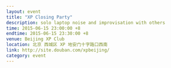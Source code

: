 ```yaml
---
layout: event
title: "XP Closing Party"
description: solo laptop noise and improvisation with others
time: 2015-06-15 23:00:00 +8
endtime: 2015-06-15 23:30:00 +8
venue: Beijing XP Club
location: 北京 西城区 XP 地安门十字路口西南
link: http://site.douban.com/xpbeijing/
category: event
---
```

